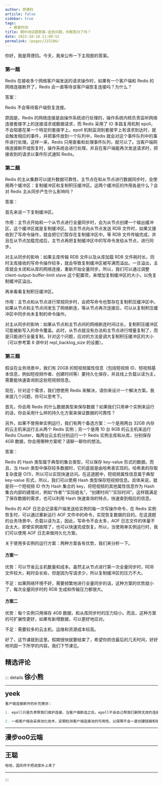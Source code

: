 ```yaml
---
author: 蒋德钧
article: false
sidebar: true
tags: 
  - 极客时间
title: 期中测试题答案-这些问题，你都答对了吗？
date: 2022-10-18 11:09:52
permalink: /pages/215286/
---
```

 
<span data-slate-object="text" data-key="8017"><span data-slate-leaf="true" data-offset-key="8017:0" data-first-offset="true"><span data-slate-string="true">你好，我是蒋德钧。今天，我来公布一下主观题的答案。</span></span></span>
### 第一题
<span data-slate-object="text" data-key="8021"><span data-slate-leaf="true" data-offset-key="8021:0" data-first-offset="true"><span data-slate-string="true">Redis 在接收多个网络客户端发送的请求操作时，如果有一个客户端和 Redis 的网络连接断开了，Redis 会一直等待该客户端恢复连接吗？为什么？</span></span></span>
<span data-slate-object="text" data-key="8023"><span data-slate-leaf="true" data-offset-key="8023:0" data-first-offset="true"><span class="se-2ba381a8" data-slate-type="primary" data-slate-object="mark"><span data-slate-string="true">答案：</span></span></span></span>
<span data-slate-object="text" data-key="8025"><span data-slate-leaf="true" data-offset-key="8025:0" data-first-offset="true"><span data-slate-string="true">Redis 不会等待客户端恢复连接。</span></span></span>
<span data-slate-object="text" data-key="8027"><span data-slate-leaf="true" data-offset-key="8027:0" data-first-offset="true"><span data-slate-string="true">原因是，Redis 的网络连接是由操作系统进行处理的，操作系统内核负责监听网络连接套接字上的连接请求或数据请求，而 Redis 采用了 IO 多路复用机制 epoll，不会阻塞在某一个特定的套接字上。epoll 机制监测到套接字上有请求到达时，就会触发相应的事件，并把事件放到一个队列中，Redis 就会对这个事件队列中的事件进行处理。这样一来，Redis 只用查看和处理事件队列，就可以了。当客户端网络连接断开或恢复时，操作系统会进行处理，并且在客户端能再次发送请求时，把接收到的请求以事件形式通知 Redis。</span></span></span>
### 第二题
<span data-slate-object="text" data-key="8031"><span data-slate-leaf="true" data-offset-key="8031:0" data-first-offset="true"><span data-slate-string="true">Redis 的主从集群可以提升数据可靠性，主节点在和从节点进行数据同步时，会使用两个缓冲区：复制缓冲区和复制积压缓冲区。这两个缓冲区的作用各是什么？会对 Redis 主从同步产生什么影响吗？</span></span></span>
<span data-slate-object="text" data-key="8033"><span data-slate-leaf="true" data-offset-key="8033:0" data-first-offset="true"><span class="se-2ba381a8" data-slate-type="primary" data-slate-object="mark"><span data-slate-string="true">答案：</span></span></span></span>
<span data-slate-object="text" data-key="8035"><span data-slate-leaf="true" data-offset-key="8035:0" data-first-offset="true"><span data-slate-string="true">首先来说一下复制缓冲区。</span></span></span>
<span data-slate-object="text" data-key="8037"><span data-slate-leaf="true" data-offset-key="8037:0" data-first-offset="true"><span class="se-92cb08d1" data-slate-type="bold" data-slate-object="mark"><span data-slate-string="true">作用：</span></span></span></span><span data-slate-object="text" data-key="8038"><span data-slate-leaf="true" data-offset-key="8038:0" data-first-offset="true"><span data-slate-string="true">主节点开始和一个从节点进行全量同步时，会为从节点创建一个输出缓冲区，这个缓冲区就是复制缓冲区。当主节点向从节点发送 RDB 文件时，如果又接收到了写命令操作，就会把它们暂存在复制缓冲区中。等 RDB 文件传输完成，并且在从节点加载完成后，主节点再把复制缓冲区中的写命令发给从节点，进行同步。</span></span></span>
<span data-slate-object="text" data-key="8040"><span data-slate-leaf="true" data-offset-key="8040:0" data-first-offset="true"><span class="se-454d53ab" data-slate-type="bold" data-slate-object="mark"><span data-slate-string="true">对主从同步的影响：</span></span></span></span><span data-slate-object="text" data-key="8041"><span data-slate-leaf="true" data-offset-key="8041:0" data-first-offset="true"><span data-slate-string="true">如果主库传输 RDB 文件以及从库加载 RDB 文件耗时长，同时主库接收的写命令操作较多，就会导致复制缓冲区被写满而溢出。一旦溢出，主库就会关闭和从库的网络连接，重新开始全量同步。所以，我们可以通过调整 client-output-buffer-limit slave 这个配置项，来增加复制缓冲区的大小，以免复制缓冲区溢出。</span></span></span>
<span data-slate-object="text" data-key="8043"><span data-slate-leaf="true" data-offset-key="8043:0" data-first-offset="true"><span data-slate-string="true">再来看看复制积压缓冲区。</span></span></span>
<span data-slate-object="text" data-key="8045"><span data-slate-leaf="true" data-offset-key="8045:0" data-first-offset="true"><span class="se-acfff34b" data-slate-type="bold" data-slate-object="mark"><span data-slate-string="true">作用：</span></span></span></span><span data-slate-object="text" data-key="8046"><span data-slate-leaf="true" data-offset-key="8046:0" data-first-offset="true"><span data-slate-string="true">主节点和从节点进行常规同步时，会把写命令也暂存在复制积压缓冲区中。如果从节点和主节点间发生了网络断连，等从节点再次连接后，可以从复制积压缓冲区中同步尚未复制的命令操作。</span></span></span>
<span data-slate-object="text" data-key="8048"><span data-slate-leaf="true" data-offset-key="8048:0" data-first-offset="true"><span class="se-0a1ba892" data-slate-type="bold" data-slate-object="mark"><span data-slate-string="true">对主从同步的影响：</span></span></span></span><span data-slate-object="text" data-key="8049"><span data-slate-leaf="true" data-offset-key="8049:0" data-first-offset="true"><span data-slate-string="true">如果从节点和主节点间的网络断连时间过长，复制积压缓冲区可能被新写入的命令覆盖。此时，从节点就没有办法和主节点进行增量复制了，而是只能进行全量复制。针对这个问题，应对的方法是调大复制积压缓冲区的大小（可以参考</span></span></span><a data-slate-type="link" data-slate-object="inline" data-key="8050" class="se-c63b27a6 se-e2397833"><span data-slate-object="text" data-key="8051"><span data-slate-leaf="true" data-offset-key="8051:0" data-first-offset="true"><span data-slate-string="true">第 6 讲</span></span></span></a><span data-slate-object="text" data-key="8052"><span data-slate-leaf="true" data-offset-key="8052:0" data-first-offset="true"><span data-slate-string="true">中对 repl_backlog_size 的设置）。</span></span></span>
### 第三题
<span data-slate-object="text" data-key="8056"><span data-slate-leaf="true" data-offset-key="8056:0" data-first-offset="true"><span data-slate-string="true">假设在业务场景中，我们有 20GB 的短视频属性信息（包括短视频 ID、短视频基本信息，例如短视频作者、创建时间等）要持久化保存，并且线上负载以读为主，需要能快速查询到这些短视频信息。</span></span></span>
<span data-slate-object="text" data-key="8058"><span data-slate-leaf="true" data-offset-key="8058:0" data-first-offset="true"><span data-slate-string="true">现在，针对这个需求，我们想使用 Redis 来解决，请你来设计一个解决方案。我来提几个问题，你可以思考下。</span></span></span>
<span data-slate-object="text" data-key="8060"><span data-slate-leaf="true" data-offset-key="8060:0" data-first-offset="true"><span data-slate-string="true">首先，你会用 Redis 的什么数据类型来保存数据？如果我们只用单个实例来运行的话，你会采用什么样的持久化方案来保证数据的可靠性？</span></span></span>
<span data-slate-object="text" data-key="8062"><span data-slate-leaf="true" data-offset-key="8062:0" data-first-offset="true"><span data-slate-string="true">另外，如果不使用单实例运行，我们有两个备选方案：一个是用两台 32GB 内存的云主机来运行主从两个 Redis 实例；另一个是用 10 台 8GB 的云主机来运行 Redis Cluster，每两台云主机分别运行一个 Redis 实例主库和从库，分别保存 4GB 数据，你会用哪种方案呢？请聊一聊你的想法。</span></span></span>
<span data-slate-object="text" data-key="8064"><span data-slate-leaf="true" data-offset-key="8064:0" data-first-offset="true"><span class="se-2ba381a8" data-slate-type="primary" data-slate-object="mark"><span data-slate-string="true">答案：</span></span></span></span>
<span data-slate-object="text" data-key="8066"><span data-slate-leaf="true" data-offset-key="8066:0" data-first-offset="true"><span data-slate-string="true">Redis 的 Hash 类型属于典型的集合类型，可以保存 key-value 形式的数据。而且，当 Hash 类型中保存较多数据时，它的底层是由哈希表实现的。哈希表的存取复杂度是 O(1)，所以可以实现快速访问。在这道题中，短视频属性信息属于典型 key-value 形式，所以，我们可以使用 Hash 类型保存短视频信息。具体来说，就是将一个短视频 ID 作为 Hash 集合的 key，将短视频的其他属性信息作为 Hash 集合内部的键值对，例如“作者”:“实际姓名”，“创建时间”:“实际时间”。这样既满足了保存数据的需求，也可以利用 Hash 快速查询的特点，快速查到相应的信息。</span></span></span>
<span data-slate-object="text" data-key="8068"><span data-slate-leaf="true" data-offset-key="8068:0" data-first-offset="true"><span data-slate-string="true">Redis 的 AOF 日志会记录客户端发送给实例的每一次写操作命令，在 Redis 实例恢复时，可以通过重新运行 AOF 文件中的命令，实现恢复数据的目的。在这道题的业务场景中，负载以读为主，因此，写命令不会太多，AOF 日志文件的体量不会太大，即使实例故障了，也可以快速完成恢复。所以，当使用单实例运行时，我们可以使用 AOF 日志来做持久化方案。</span></span></span>
<span data-slate-object="text" data-key="8070"><span data-slate-leaf="true" data-offset-key="8070:0" data-first-offset="true"><span data-slate-string="true">关于使用多实例的运行方案：两种方案各有优势，我们来分析一下。</span></span></span>
#### 方案一
<span data-slate-object="text" data-key="8074"><span data-slate-leaf="true" data-offset-key="8074:0" data-first-offset="true"><span data-slate-string="true">优势：可以节省云主机数量和成本。虽然主从节点进行第一次全量同步时，RDB 文件较大，耗时会长些，但是因为写请求少，所以复制缓冲区的压力不大。</span></span></span>
<span data-slate-object="text" data-key="8076"><span data-slate-leaf="true" data-offset-key="8076:0" data-first-offset="true"><span data-slate-string="true">不足：如果网络环境不好，需要频繁地进行全量同步的话，这种方案的优势就小了，每次全量同步时的 RDB 生成和传输压力都很大。</span></span></span>
#### 方案二
<span data-slate-object="text" data-key="8080"><span data-slate-leaf="true" data-offset-key="8080:0" data-first-offset="true"><span data-slate-string="true">优势：每个实例只用保存 4GB 数据，和从库同步时的压力较小。而且，这种方案的可扩展性更好，如果有新增数据，可以更好地应对。</span></span></span>
<span data-slate-object="text" data-key="8082"><span data-slate-leaf="true" data-offset-key="8082:0" data-first-offset="true"><span data-slate-string="true">不足：需要较多的云主机，运维和资源成本较高。</span></span></span>
<span data-slate-object="text" data-key="8084"><span data-slate-leaf="true" data-offset-key="8084:0" data-first-offset="true"><span data-slate-string="true">好了，这节课就到这里。假期很快就要结束了，希望你抓住最后的几天时间，好好地巩固一下所学的内容。我们下节课见。</span></span></span>
精选评论 
 ------- 
 ::: details 
<a style='font-size:1.5em;font-weight:bold'>徐小熊</a> 


 ----- 
<a style='font-size:1.5em;font-weight:bold'>yeek</a> 


 ```java 
客户端连接断开的补充猜测：

1. epoll只是负责帮我们维护连接，当客户端断连之后，epoll不会自己帮我们删除无效的连接，redis服务端有个空闲链接检测机制，需手动开启，用于定期检查释放无效的连接，删除epoll中的fd

2. 一般客户端会采用池化技术，定期检测客户端连接池的可用性，以保障不会一直创建链接和销毁连接
```
 ----- 
<a style='font-size:1.5em;font-weight:bold'>漫步oo0云端</a> 


 ----- 
<a style='font-size:1.5em;font-weight:bold'>王聪</a> 


 ```java 
哈哈，国庆终于把进度补上来了
```
 ----- 
:::